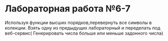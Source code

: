 # Лабораторная работа №6-7
Используя функции высших порядков,перевернуть все символы в колекции. Взять одну из предыдущих лабораторный и переделать под веб-сервис( Генерировать числа больше или меньше задонного числа)
